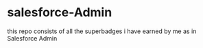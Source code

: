 # salesforce-Admin
this repo consists of all the superbadges i have earned by me as in Salesforce Admin
